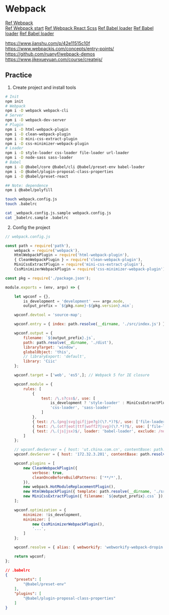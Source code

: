 # Webpack

[Ref Webpack](https://www.webpackjs.com/)\
[Ref Webpack start](https://www.jianshu.com/p/42e11515c10f)
[Ref Webpack React Scss](https://www.jianshu.com/p/5262ccf59e3e)
[Ref Babel loader](https://juejin.im/post/5cabf7b0e51d456e8b07dd04)
[Ref Babel loader](https://www.tangshuang.net/7427.html)
[Ref Babel loader](https://github.com/xtTech/dc-sdk-js)

https://www.jianshu.com/p/42e11515c10f
https://www.webpackjs.com/concepts/entry-points/
https://github.com/ruanyf/webpack-demos
https://www.jikexueyuan.com/course/createjs/

## Practice

1. Create project and install tools

```bash
# Init
npm init
# Webpack
npm i -D webpack webpack-cli
# Server
npm i -D webpack-dev-server
# Plugin
npm i -D html-webpack-plugin
npm i -D clean-webpack-plugin
npm i -D mini-css-extract-plugin
npm i -D css-minimizer-webpack-plugin
# Loader
npm i -D style-loader css-loader file-loader url-loader
npm i -D node-sass sass-loader
# Babel
npm i -D @babel/core @babel/cli @babel/preset-env babel-loader
npm i -D @babel/plugin-proposal-class-properties
npm i -D @babel/preset-react

## Note: dependence
npm i @babel/polyfill

touch webpack.config.js
touch .babelrc

cat _webpack.config.js.sample webpack.config.js
cat _babelrc.sample .babelrc
```

2. Config the project

```javascript
// webpack.config.js

const path = require('path'),
    webpack = require('webpack'),
    HtmlWebpackPlugin = require('html-webpack-plugin'),
    { CleanWebpackPlugin } = require('clean-webpack-plugin'),
    MiniCssExtractPlugin = require('mini-css-extract-plugin'),
    CssMinimizerWebpackPlugin = require('css-minimizer-webpack-plugin');

const pkg = require('./package.json');

module.exports = (env, argv) => {

    let wpconf = {},
        is_development = 'development' === argv.mode,
        output_prefix = `${pkg.name}-${pkg.version}.min`;

    wpconf.devtool = 'source-map';

    wpconf.entry = { index: path.resolve(__dirname, './src/index.js') };

    wpconf.output = {
        filename: `${output_prefix}.js`,
        path: path.resolve(__dirname, './dist'),
        libraryTarget: 'window',
        globalObject: 'this',
        // libraryExport: 'default',
        library: 'Ciic'
    };

    wpconf.target = ['web', 'es5',]; // Webpack 5 for IE closure

    wpconf.module = {
        rules: [
            {
                test: /\.s?css$/, use: [
                    is_development ? 'style-loader' : MiniCssExtractPlugin.loader,
                    'css-loader', 'sass-loader'
                ]
            },
            { test: /\.(png|svg|gif|jpe?g)(\?.*)?$/, use: ['file-loader'] },
            { test: /\.(otf|eot|ttf|woff2?|svg)(\?.*)?$/, use: ['file-loader'] },
            { test: /\.(js|jsx)$/, loader: 'babel-loader', exclude: /node_modules/ }
        ]
    };

    // wpconf.devServer = { host: 'ut.china.com.cn', contentBase: path.resolve(__dirname, './dist'), hot: true };
    wpconf.devServer = { host: '172.32.3.201', contentBase: path.resolve(__dirname, './dist'), hot: true, open: true };

    wpconf.plugins = [
        new CleanWebpackPlugin({
            verbose: true,
            cleanOnceBeforeBuildPatterns: ['**/*',],
        }),
        new webpack.HotModuleReplacementPlugin(),
        new HtmlWebpackPlugin({ template: path.resolve(__dirname, './src/index.html') }),
        new MiniCssExtractPlugin({ filename: `${output_prefix}.css` }),
    ];

    wpconf.optimization = {
        minimize: !is_development,
        minimizer: [
            new CssMinimizerWebpackPlugin(),
            '...',
        ]
    };

    wpconf.resolve = { alias: { webworkify: 'webworkify-webpack-dropin' } };

    return wpconf;
};
```

```json
// .babelrc
{
    "presets": [
        "@babel/preset-env"
    ],
    "plugins": [
        "@babel/plugin-proposal-class-properties"
    ]
}
```
